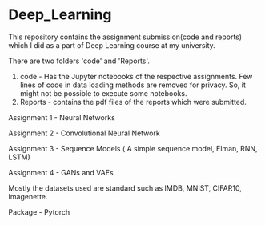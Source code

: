 # Deep_Learning
This repository contains the assignment submission(code and reports) which I did as a part of Deep Learning course at my university.

There are two folders 'code' and 'Reports'. 
1. code - Has the Jupyter notebooks of the respective assignments. Few lines of code in data loading methods are removed for privacy. So, it might not be possible to execute some notebooks.
2. Reports - contains the pdf files of the reports which were submitted.

Assignment 1 - Neural Networks

Assignment 2 - Convolutional Neural Network 

Assignment 3 - Sequence Models ( A simple sequence model, Elman, RNN, LSTM) 

Assignment 4 - GANs and VAEs


Mostly the datasets used are standard such as IMDB, MNIST, CIFAR10, Imagenette.

Package - Pytorch
